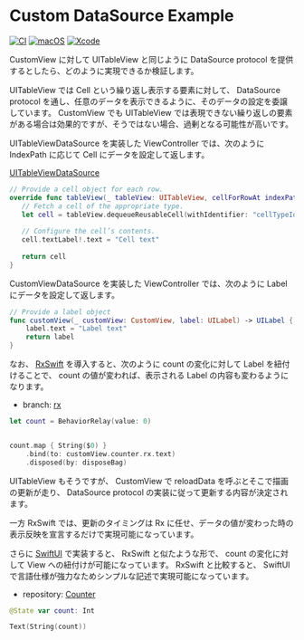 # Custom DataSource Example

[![CI](https://github.com/ykws/CustomDataSourceExample/actions/workflows/xcode.yml/badge.svg)](https://github.com/ykws/CustomDataSourceExample/actions/workflows/xcode.yml)
[![macOS](https://img.shields.io/badge/macOS-BigSur-black)](https://developer.apple.com/macos/)
[![Xcode](https://img.shields.io/badge/Xcode-12.4-blue.svg)](https://developer.apple.com/xcode)

CustomView に対して UITableView と同じように DataSource protocol を提供するとしたら、どのように実現できるか検証します。

UITableView では Cell という繰り返し表示する要素に対して、 DataSource protocol を通し、任意のデータを表示できるように、そのデータの設定を委譲しています。
CustomView でも UITableView では表現できない繰り返しの要素がある場合は効果的ですが、そうではない場合、過剰となる可能性が高いです。

UITableViewDataSource を実装した ViewController では、次のように IndexPath に応じて Cell にデータを設定して返します。

[UITableViewDataSource](https://developer.apple.com/documentation/uikit/uitableviewdatasource)

```swift
// Provide a cell object for each row.
override func tableView(_ tableView: UITableView, cellForRowAt indexPath: IndexPath) -> UITableViewCell {
   // Fetch a cell of the appropriate type.
   let cell = tableView.dequeueReusableCell(withIdentifier: "cellTypeIdentifier", for: indexPath)
   
   // Configure the cell’s contents.
   cell.textLabel!.text = "Cell text"
       
   return cell
}
```

CustomViewDataSource を実装した ViewController では、次のように Label にデータを設定して返します。

```swift
// Provide a label object
func customView(_ customView: CustomView, label: UILabel) -> UILabel {
    label.text = "Label text"
    return label
}
```

なお、 [RxSwift](https://github.com/ReactiveX/RxSwift) を導入すると、次のように count の変化に対して Label を紐付けることで、 count の値が変われば、表示される Label の内容も変わるようになります。

- branch: [rx](https://github.com/ykws/CustomDataSourceExample/tree/rx)

```swift
let count = BehaviorRelay(value: 0)


count.map { String($0) }
    .bind(to: customView.counter.rx.text)
    .disposed(by: disposeBag)
```

UITableView もそうですが、 CustomView で reloadData を呼ぶとそこで描画の更新が走り、 DataSource protocol の実装に従って更新する内容が決定されます。

一方 RxSwift では、更新のタイミングは Rx に任せ、データの値が変わった時の表示反映を宣言するだけで実現可能になっています。

さらに [SwiftUI](https://developer.apple.com/xcode/swiftui/) で実装すると、 RxSwift と似たような形で、 count の変化に対して View への紐付けが可能になっています。
RxSwift と比較すると、 SwiftUI で言語仕様が強力なためシンプルな記述で実現可能になっています。

- repository: [Counter](https://github.com/ykws/Counter)

```swift
@State var count: Int

Text(String(count))
```
